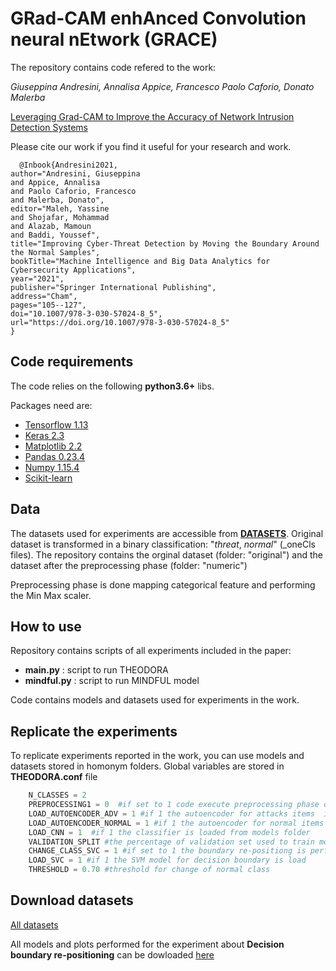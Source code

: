 # GRad-CAM enhAnced Convolution neural nEtwork (GRACE)

The repository contains code refered to the work:

_Giuseppina Andresini, Annalisa Appice, Francesco Paolo Caforio,  Donato Malerba_

[Leveraging Grad-CAM to Improve the Accuracy of Network Intrusion Detection Systems](#) 

Please cite our work if you find it useful for your research and work.
```
  @Inbook{Andresini2021,
author="Andresini, Giuseppina
and Appice, Annalisa
and Paolo Caforio, Francesco
and Malerba, Donato",
editor="Maleh, Yassine
and Shojafar, Mohammad
and Alazab, Mamoun
and Baddi, Youssef",
title="Improving Cyber-Threat Detection by Moving the Boundary Around the Normal Samples",
bookTitle="Machine Intelligence and Big Data Analytics for Cybersecurity Applications",
year="2021",
publisher="Springer International Publishing",
address="Cham",
pages="105--127",
doi="10.1007/978-3-030-57024-8_5",
url="https://doi.org/10.1007/978-3-030-57024-8_5"
}

```




## Code requirements

The code relies on the following **python3.6+** libs.

Packages need are:
* [Tensorflow 1.13](https://www.tensorflow.org/) 
* [Keras 2.3](https://github.com/keras-team/keras) 
* [Matplotlib 2.2](https://matplotlib.org/)
* [Pandas 0.23.4](https://pandas.pydata.org/)
* [Numpy 1.15.4](https://www.numpy.org/)
* [Scikit-learn](https://scikit-learn.org/stable/)

## Data
The datasets used for experiments are accessible from [__DATASETS__](https://drive.google.com/open?id=1OIfsMv2PJljkc0aco00WB4_t8gEnXMiE). Original dataset is transformed in a binary classification: "_threat_, _normal_" (_oneCls files).
The repository contains the orginal dataset (folder: "original") and  the dataset after the preprocessing phase (folder: "numeric") 

Preprocessing phase is done mapping categorical feature and performing the Min Max scaler.

## How to use
Repository contains scripts of all experiments included in the paper:
* __main.py__ : script to run THEODORA
* __mindful.py__ : script to run MINDFUL model 

  
 Code contains models and datasets used for experiments in the work.
 
  

## Replicate the experiments

To replicate experiments reported in the work, you can use models and datasets stored in homonym folders.
Global variables are stored in __THEODORA.conf__  file 


```python
    N_CLASSES = 2
    PREPROCESSING1 = 0  #if set to 1 code execute preprocessing phase on original date
    LOAD_AUTOENCODER_ADV = 1 #if 1 the autoencoder for attacks items  is loaded from models folder
    LOAD_AUTOENCODER_NORMAL = 1 #if 1 the autoencoder for normal items  is loaded from models folder
    LOAD_CNN = 1  #if 1 the classifier is loaded from models folder
    VALIDATION_SPLIT #the percentage of validation set used to train models
    CHANGE_CLASS_SVC = 1 #if set to 1 the boundary re-positiong is performed
    LOAD_SVC = 1 #if 1 the SVM model for decision boundary is load
    THRESHOLD = 0.70 #threshold for change of normal class
```

## Download datasets

[All datasets](https://drive.google.com/drive/folders/1OIfsMv2PJljkc0aco00WB4_t8gEnXMiE?usp=sharing)

All models and plots performed for the experiment about **Decision boundary re-positioning** can be dowloaded [here](https://drive.google.com/drive/folders/1ap0p4uYqljU5BvWQZAQqryfQvzwFN6i7)

